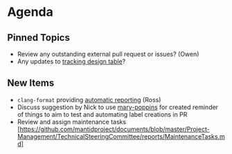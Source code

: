 Agenda
======

Pinned Topics
-------------
* Review any outstanding external pull request or issues? (Owen)
* Any updates to [tracking design table](https://github.com/mantidproject/documents/blob/master/Project-Management/TechnicalSteeringCommittee/reports/TSC-TrackingDesignProposals.md)? 

New Items
---------

* `clang-format` providing [automatic reporting](http://builds.mantidproject.org/view/All/job/master_clang-format/) (Ross)
* Discuss suggestion by Nick to use [mary-poppins](https://github.com/mary-poppins/mary-poppins) for created reminder of things to aim to test and automating label creations in PR
* Review and assign maintenance tasks [https://github.com/mantidproject/documents/blob/master/Project-Management/TechnicalSteeringCommittee/reports/MaintenanceTasks.md]
